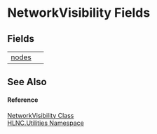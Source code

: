 # NetworkVisibility Fields




## Fields
<table>
<tr>
<td><a href="F_HLNC_Utilities_NetworkVisibility_nodes">nodes</a></td>
<td> </td></tr>
</table>

## See Also


#### Reference
<a href="T_HLNC_Utilities_NetworkVisibility">NetworkVisibility Class</a>  
<a href="N_HLNC_Utilities">HLNC.Utilities Namespace</a>  

